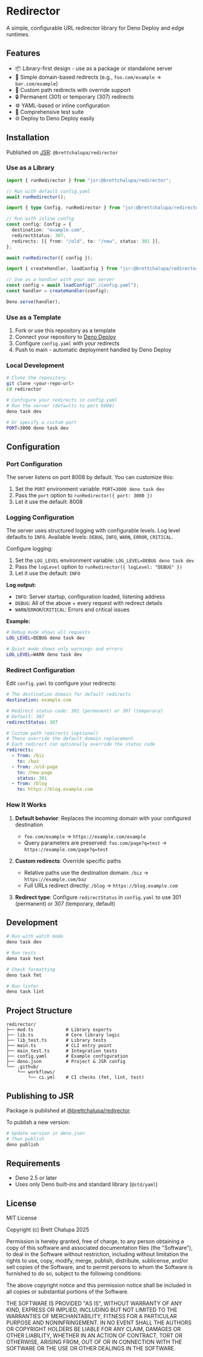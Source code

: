 # Redirector

A simple, configurable URL redirector library for Deno Deploy and edge runtimes.

## Features

- 📦 Library-first design - use as a package or standalone server
- 🚀 Simple domain-based redirects (e.g., `foo.com/example` → `bar.com/example`)
- 🎯 Custom path redirects with override support
- 🔒 Permanent (301) or temporary (307) redirects
- ⚙️ YAML-based or inline configuration
- 🧪 Comprehensive test suite
- 🌐 Deploy to Deno Deploy easily

## Installation

Published on [JSR](https://jsr.io/@brettchalupa/redirector):
`@brettchalupa/redirector`

### Use as a Library

```ts
import { runRedirector } from "jsr:@brettchalupa/redirector";

// Run with default config.yaml
await runRedirector();
```

```ts
import { type Config, runRedirector } from "jsr:@brettchalupa/redirector";

// Run with inline config
const config: Config = {
  destination: "example.com",
  redirectStatus: 307,
  redirects: [{ from: "/old", to: "/new", status: 301 }],
};

await runRedirector({ config });
```

```ts
import { createHandler, loadConfig } from "jsr:@brettchalupa/redirector";

// Use as a handler with your own server
const config = await loadConfig("./config.yaml");
const handler = createHandler(config);

Deno.serve(handler);
```

### Use as a Template

1. Fork or use this repository as a template
2. Connect your repository to [Deno Deploy](https://deno.com/deploy)
3. Configure `config.yaml` with your redirects
4. Push to main - automatic deployment handled by Deno Deploy

### Local Development

```bash
# Clone the repository
git clone <your-repo-url>
cd redirector

# Configure your redirects in config.yaml
# Run the server (defaults to port 8008)
deno task dev

# Or specify a custom port
PORT=3000 deno task dev
```

## Configuration

### Port Configuration

The server listens on port 8008 by default. You can customize this:

1. Set the `PORT` environment variable: `PORT=3000 deno task dev`
2. Pass the `port` option to `runRedirector({ port: 3000 })`
3. Let it use the default: 8008

### Logging Configuration

The server uses structured logging with configurable levels. Log level defaults
to `INFO`. Available levels: `DEBUG`, `INFO`, `WARN`, `ERROR`, `CRITICAL`.

Configure logging:

1. Set the `LOG_LEVEL` environment variable: `LOG_LEVEL=DEBUG deno task dev`
2. Pass the `logLevel` option to `runRedirector({ logLevel: "DEBUG" })`
3. Let it use the default: `INFO`

**Log output:**

- `INFO`: Server startup, configuration loaded, listening address
- `DEBUG`: All of the above + every request with redirect details
- `WARN`/`ERROR`/`CRITICAL`: Errors and critical issues

**Example:**

```bash
# Debug mode shows all requests
LOG_LEVEL=DEBUG deno task dev

# Quiet mode shows only warnings and errors
LOG_LEVEL=WARN deno task dev
```

### Redirect Configuration

Edit `config.yaml` to configure your redirects:

```yaml
# The destination domain for default redirects
destination: example.com

# Redirect status code: 301 (permanent) or 307 (temporary)
# Default: 307
redirectStatus: 307

# Custom path redirects (optional)
# These override the default domain replacement
# Each redirect can optionally override the status code
redirects:
  - from: /biz
    to: /baz
  - from: /old-page
    to: /new-page
    status: 301
  - from: /blog
    to: https://blog.example.com
```

### How It Works

1. **Default behavior**: Replaces the incoming domain with your configured
   destination
   - `foo.com/example` → `https://example.com/example`
   - Query parameters are preserved: `foo.com/page?q=test` →
     `https://example.com/page?q=test`

2. **Custom redirects**: Override specific paths
   - Relative paths use the destination domain: `/biz` →
     `https://example.com/baz`
   - Full URLs redirect directly: `/blog` → `https://blog.example.com`

3. **Redirect type**: Configure `redirectStatus` in `config.yaml` to use 301
   (permanent) or 307 (temporary, default)

## Development

```bash
# Run with watch mode
deno task dev

# Run tests
deno task test

# Check formatting
deno task fmt

# Run linter
deno task lint
```

## Project Structure

```
redirector/
├── mod.ts            # Library exports
├── lib.ts            # Core library logic
├── lib_test.ts       # Library tests
├── main.ts           # CLI entry point
├── main_test.ts      # Integration tests
├── config.yaml       # Example configuration
├── deno.json         # Project & JSR config
└── .github/
    └── workflows/
        └── ci.yml    # CI checks (fmt, lint, test)
```

## Publishing to JSR

Package is published at
[@brettchalupa/redirector](https://jsr.io/@brettchalupa/redirector).

To publish a new version:

```bash
# Update version in deno.json
# Then publish
deno publish
```

## Requirements

- Deno 2.5 or later
- Uses only Deno built-ins and standard library (`@std/yaml`)

## License

MIT License

Copyright (c) Brett Chalupa 2025

Permission is hereby granted, free of charge, to any person obtaining a copy of
this software and associated documentation files (the "Software"), to deal in
the Software without restriction, including without limitation the rights to
use, copy, modify, merge, publish, distribute, sublicense, and/or sell copies of
the Software, and to permit persons to whom the Software is furnished to do so,
subject to the following conditions:

The above copyright notice and this permission notice shall be included in all
copies or substantial portions of the Software.

THE SOFTWARE IS PROVIDED "AS IS", WITHOUT WARRANTY OF ANY KIND, EXPRESS OR
IMPLIED, INCLUDING BUT NOT LIMITED TO THE WARRANTIES OF MERCHANTABILITY, FITNESS
FOR A PARTICULAR PURPOSE AND NONINFRINGEMENT. IN NO EVENT SHALL THE AUTHORS OR
COPYRIGHT HOLDERS BE LIABLE FOR ANY CLAIM, DAMAGES OR OTHER LIABILITY, WHETHER
IN AN ACTION OF CONTRACT, TORT OR OTHERWISE, ARISING FROM, OUT OF OR IN
CONNECTION WITH THE SOFTWARE OR THE USE OR OTHER DEALINGS IN THE SOFTWARE.

